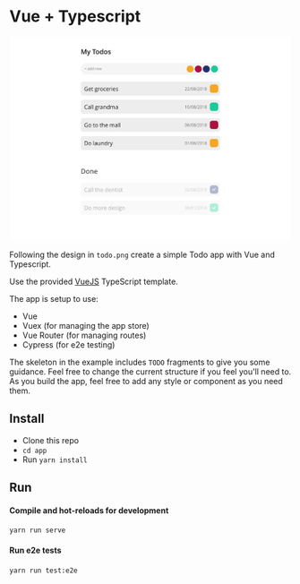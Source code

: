 # Vue + Typescript 

![Todo Mockup](./todo.png)

Following the design in `todo.png` create a simple Todo app with Vue and Typescript.

Use the provided [VueJS](https://vuejs.org) TypeScript template.

The app is setup to use:
- Vue
- Vuex (for managing the app store)
- Vue Router (for managing routes)
- Cypress (for e2e testing)

The skeleton in the example includes `TODO` fragments to give you some guidance. Feel free to change the current structure if you feel you'll need to.  As you build the app, feel free to add any style or component as you need them.

## Install

- Clone this repo
- `cd app`
- Run `yarn install`

## Run

#### Compile and hot-reloads for development
```
yarn run serve
```
#### Run e2e tests
```
yarn run test:e2e
```